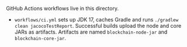 GitHub Actions workflows live in this directory.

- `workflows/ci.yml` sets up JDK 17, caches Gradle and runs
  `./gradlew clean jacocoTestReport`. Successful builds upload the node and
  core JARs as artifacts. Artifacts are named `blockchain-node-jar` and `blockchain-core-jar`.
